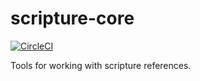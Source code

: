 # scripture-core

[![CircleCI](https://circleci.com/gh/Ex-Silicium/scripture-core.svg?style=svg)](https://circleci.com/gh/Ex-Silicium/scripture-core)

Tools for working with scripture references.
